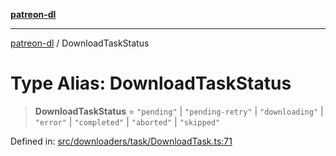 [**patreon-dl**](../README.md)

***

[patreon-dl](../README.md) / DownloadTaskStatus

# Type Alias: DownloadTaskStatus

> **DownloadTaskStatus** = `"pending"` \| `"pending-retry"` \| `"downloading"` \| `"error"` \| `"completed"` \| `"aborted"` \| `"skipped"`

Defined in: [src/downloaders/task/DownloadTask.ts:71](https://github.com/patrickkfkan/patreon-dl/blob/4dbe5b7f9bc86c654049194392d94f0aeefc44c0/src/downloaders/task/DownloadTask.ts#L71)
